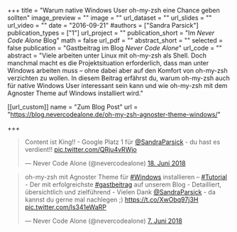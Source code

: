 +++
title = "Warum native Windows User oh-my-zsh eine Chance geben sollten"
image_preview = ""
image = ""
url_dataset = ""
url_slides = ""
url_video = ""
date = "2016-09-21"
#authors = ["Sandra Parsick"]
publication_types = ["1"]
url_project = ""
publication_short = "Im *Never Code Alone* Blog"
math = false
url_pdf = ""
abstract_short = ""
selected = false
publication = "Gastbeitrag im Blog *Never Code Alone*"
url_code = ""
abstract = "Viele arbeiten unter Linux mit oh-my-zsh als Shell. Doch manchmal macht es die Projektsituation erforderlich, dass man unter Windows arbeiten muss – ohne dabei aber auf den Komfort von oh-my-zsh verzichten zu wollen. In diesem Beitrag erfährst du, warum oh-my-zsh auch für native Windows User interessant sein kann und wie oh-my-zsh mit dem Agnoster Theme auf Windows installiert wird."

[[url_custom]]
name = "Zum Blog Post"
url = "https://blog.nevercodealone.de/oh-my-zsh-agnoster-theme-windows/"

+++
<blockquote class="twitter-tweet" data-lang="de"><p lang="de" dir="ltr">Content ist King!! - Google Platz 1 für <a href="https://twitter.com/SandraParsick?ref_src=twsrc%5Etfw">@SandraParsick</a> - du hast es verdient!! <a href="https://t.co/QRju4vRWjo">pic.twitter.com/QRju4vRWjo</a></p>&mdash; Never Code Alone (@nevercodealone) <a href="https://twitter.com/nevercodealone/status/1008805595820982272?ref_src=twsrc%5Etfw">18. Juni 2018</a></blockquote>
<script async src="https://platform.twitter.com/widgets.js" charset="utf-8"></script>

<blockquote class="twitter-tweet" data-lang="de"><p lang="de" dir="ltr">oh-my-zsh mit Agnoster Theme für <a href="https://twitter.com/hashtag/Windows?src=hash&amp;ref_src=twsrc%5Etfw">#Windows</a> installieren – <a href="https://twitter.com/hashtag/Tutorial?src=hash&amp;ref_src=twsrc%5Etfw">#Tutorial</a> - Der mit erfolgreichste <a href="https://twitter.com/hashtag/gastbeitrag?src=hash&amp;ref_src=twsrc%5Etfw">#gastbeitrag</a> auf unserem Blog - Detailliert, übersichtlich und zielführend - Vielen Dank <a href="https://twitter.com/SandraParsick?ref_src=twsrc%5Etfw">@SandraParsick</a> - da kannst du gerne mal nachlegen ;) <a href="https://t.co/XwObq97j3H">https://t.co/XwObq97j3H</a> <a href="https://t.co/ls341eWaRP">pic.twitter.com/ls341eWaRP</a></p>&mdash; Never Code Alone (@nevercodealone) <a href="https://twitter.com/nevercodealone/status/1004729211238612994?ref_src=twsrc%5Etfw">7. Juni 2018</a></blockquote>
<script async src="https://platform.twitter.com/widgets.js" charset="utf-8"></script>
